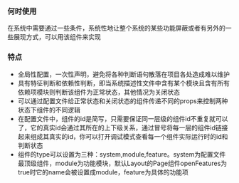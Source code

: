 ### 何时使用

在系统中需要通过一些条件，系统性地让整个系统的某些功能屏蔽或者有另外的一些展现方式，可以用该组件来实现

### 特点

* 全局性配置，一次性声明，避免将各种判断语句散落在项目各处造成难以维护
* 具有特征判断和依赖性判断，即当系统描述性文件中含有某个模块且含有所有依赖项模块则判断该组件为正常状态，其他情况为关闭状态
* 可以通过配置文件给正常状态和关闭状态的组件传递不同的props来控制两种状态下组件的不同逻辑
* 在配置文件中，组件的id是简写，只需要保证同一层级的组件id不重复就可以了，它的真实id会通过其所在的上下级关系，通过冒号将每一层的组件id链接起来组成其真实的id，你可以打开调试模式查看每一个组件实际运行时的id和判断状态
* 组件的type可以设置为三种：system,module,feature。system为配置文件最顶级组件，module为功能模块，默认Layout的Page组件openFeatures为true时它的name会被设置成module，feature为具体的功能项